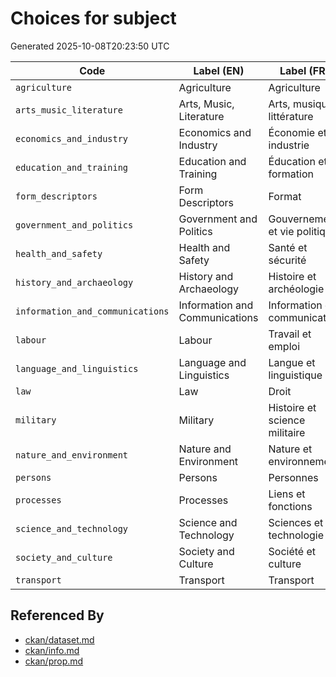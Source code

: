 # Choices for subject

Generated 2025-10-08T20:23:50 UTC

| Code | Label (EN) | Label (FR) |
|------|------------|------------|
| `agriculture` | Agriculture | Agriculture |
| `arts_music_literature` | Arts, Music, Literature | Arts, musique, littérature |
| `economics_and_industry` | Economics and Industry | Économie et industrie |
| `education_and_training` | Education and Training | Éducation et formation |
| `form_descriptors` | Form Descriptors | Format |
| `government_and_politics` | Government and Politics | Gouvernement et vie politique |
| `health_and_safety` | Health and Safety | Santé et sécurité |
| `history_and_archaeology` | History and Archaeology | Histoire et archéologie |
| `information_and_communications` | Information and Communications | Information et communication |
| `labour` | Labour | Travail et emploi |
| `language_and_linguistics` | Language and Linguistics | Langue et linguistique |
| `law` | Law | Droit |
| `military` | Military | Histoire et science militaire |
| `nature_and_environment` | Nature and Environment | Nature et environnement |
| `persons` | Persons | Personnes |
| `processes` | Processes | Liens et fonctions |
| `science_and_technology` | Science and Technology | Sciences et technologie |
| `society_and_culture` | Society and Culture | Société et culture |
| `transport` | Transport | Transport |


## Referenced By

- [ckan/dataset.md](../ckan/dataset.md)
- [ckan/info.md](../ckan/info.md)
- [ckan/prop.md](../ckan/prop.md)

